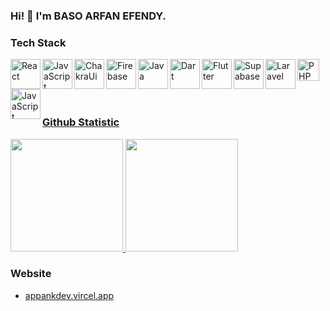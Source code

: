 ### Hi! 👋 I'm BASO ARFAN EFENDY.
  

### Tech Stack
  <a href="#"><img align="left" alt="React" title="React" height="48px" src="https://raw.githubusercontent.com/dheereshagrwal/coloured-icons/ef59ea8e2bba5848a8f471f94b24f55289c86476/public/logos/technology/react/react.svg" />
  <a href="#"><img align="left" alt="JavaScript" title="JavaScript" height="48px" src="https://raw.githubusercontent.com/dheereshagrwal/coloured-icons/ef59ea8e2bba5848a8f471f94b24f55289c86476/public/logos/technology/javascript/javascript.svg" />
  <a href="#"><img align="left" alt="ChakraUi" title="ChakraUI" height="48px" src="https://raw.githubusercontent.com/dheereshagrwal/coloured-icons/849de1a8f0fc01ef1a8512026f92807d77c9aafc/public/logos/technology/chakraui/chakraui.svg" />
  <a href="#"><img align="left" alt="Firebase" title="Firebase" height="48px" src="https://raw.githubusercontent.com/dheereshagrwal/coloured-icons/ef59ea8e2bba5848a8f471f94b24f55289c86476/public/logos/technology/firebase/firebase.svg" />
  <a href="#"><img align="left" alt="Java" title="Java" height="48px" src="https://raw.githubusercontent.com/dheereshagrwal/coloured-icons/ef59ea8e2bba5848a8f471f94b24f55289c86476/public/logos/technology/java/java.svg" />
  <a href="#"><img align="left" alt="Dart" title="Dart" height="48px" src="https://raw.githubusercontent.com/dheereshagrwal/coloured-icons/ef59ea8e2bba5848a8f471f94b24f55289c86476/public/logos/technology/dart/dart.svg" />
  <a href="#"><img align="left" alt="Flutter" title="Flutter" height="48px" src="https://raw.githubusercontent.com/dheereshagrwal/coloured-icons/ef59ea8e2bba5848a8f471f94b24f55289c86476/public/logos/technology/flutter/flutter.svg" />
  <a href="#"><img align="left" alt="Supabase" title="Supabase" height="48px" src="https://raw.githubusercontent.com/dheereshagrwal/coloured-icons/bc82276a7ea47630ae52edd6137e58da18cfedce/public/logos/technology/supabase/supabase.svg" />
  <a href="#"><img align="left" alt="Laravel" title="Laravel" height="48px" src="https://raw.githubusercontent.com/dheereshagrwal/coloured-icons/849de1a8f0fc01ef1a8512026f92807d77c9aafc/public/logos/technology/laravel/laravel.svg" />
  <a href="#"><img align="left" alt="PHP" title="PHP" height="35px" src="https://raw.githubusercontent.com/dheereshagrwal/coloured-icons/849de1a8f0fc01ef1a8512026f92807d77c9aafc/public/logos/technology/php/php.svg" />
  <a href="#"><img align="left" alt="JavaScript" title="Mysql" height="48px" src="https://user-images.githubusercontent.com/102719362/169458569-c88fabcd-b9c1-4548-9004-02cd2e2033ca.png" />
  <br>
  <br>
  <br>
  <br>
  

### Github Statistic
<p align="left">
<a href="https://github.com/appank">
  <img height="180em" src="https://github-readme-stats-eight-theta.vercel.app/api?username=appank&show_icons=true&theme=algolia&include_all_commits=true&count_private=true"/>
 <img height="180em" src="https://github-readme-stats-eight-theta.vercel.app/api/top-langs/?username=appank&layout=compact&langs_count=8&theme=algolia"/>
</a>
</p>


### Website
- <a href="https://appankdev.vercel.app/">appankdev.vircel.app</a>


